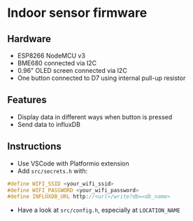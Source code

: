 # Indoor sensor firmware

## Hardware
- ESP8266 NodeMCU v3
- BME680 connected via I2C
- 0.96" OLED screen connected via I2C
- One button connected to D7 using internal pull-up resistor

## Features
- Display data in different ways when button is pressed
- Send data to influxDB

## Instructions
- Use VSCode with Platformio extension
- Add `src/secrets.h` with:
```cpp
#define WIFI_SSID <your_wifi_ssid>
#define WIFI_PASSWORD <your_wifi_password>
#define INFLUXDB_URL http://<url>/write?db=<db_name>
```
- Have a look at `src/config.h`, especially at `LOCATION_NAME`
